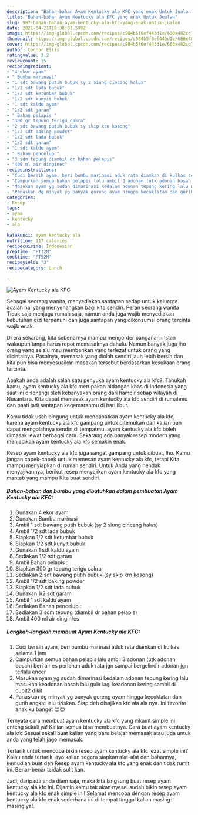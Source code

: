 ```yaml
---
description: "Bahan-bahan Ayam Kentucky ala KFC yang enak Untuk Jualan"
title: "Bahan-bahan Ayam Kentucky ala KFC yang enak Untuk Jualan"
slug: 987-bahan-bahan-ayam-kentucky-ala-kfc-yang-enak-untuk-jualan
date: 2021-04-21T10:38:01.599Z
image: https://img-global.cpcdn.com/recipes/c984b5f6ef443d1e/680x482cq70/ayam-kentucky-ala-kfc-foto-resep-utama.jpg
thumbnail: https://img-global.cpcdn.com/recipes/c984b5f6ef443d1e/680x482cq70/ayam-kentucky-ala-kfc-foto-resep-utama.jpg
cover: https://img-global.cpcdn.com/recipes/c984b5f6ef443d1e/680x482cq70/ayam-kentucky-ala-kfc-foto-resep-utama.jpg
author: Connor Ellis
ratingvalue: 3.2
reviewcount: 15
recipeingredient:
- "4 ekor ayam"
- " Bumbu marinasi"
- "1 sdt bawang putih bubuk sy 2 siung cincang halus"
- "1/2 sdt lada bubuk"
- "1/2 sdt ketumbar bubuk"
- "1/2 sdt kunyit bubuk"
- "1 sdt kaldu ayam"
- "1/2 sdt garam"
- " Bahan pelapis "
- "300 gr tepung terigu cakra"
- "2 sdt bawang putih bubuk sy skip krn kosong"
- "1/2 sdt baking powder"
- "1/2 sdt lada bubuk"
- "1/2 sdt garam"
- "1 sdt kaldu ayam"
- " Bahan pencelup "
- "3 sdm tepung diambil dr bahan pelapis"
- "400 ml air dingines"
recipeinstructions:
- "Cuci bersih ayam, beri bumbu marinasi aduk rata diamkan di kulkas selama 1 jam"
- "Campurkan semua bahan pelapis lalu ambil 3 adonan (utk adonan basah) beri air es perlahan aduk rata jgn sampai bergelindir adonan jgn terlalu encer"
- "Masukan ayam yg sudah dimarinasi kedalam adonan tepung kering lalu masukan keadonan basah lalu gulir lagi keadonan kering sambil di cubit2 dikit"
- "Panaskan dg minyak yg banyak goreng ayam hingga kecoklatan dan gurih angkat lalu tiriskan. Siap deh disajikan kfc ala ala nya. Ini favorite anak ku banget 😍😍"
categories:
- Resep
tags:
- ayam
- kentucky
- ala

katakunci: ayam kentucky ala 
nutrition: 117 calories
recipecuisine: Indonesian
preptime: "PT32M"
cooktime: "PT52M"
recipeyield: "3"
recipecategory: Lunch

---
```



![Ayam Kentucky ala KFC](https://img-global.cpcdn.com/recipes/c984b5f6ef443d1e/680x482cq70/ayam-kentucky-ala-kfc-foto-resep-utama.jpg)

Sebagai seorang wanita, menyediakan santapan sedap untuk keluarga adalah hal yang menyenangkan bagi kita sendiri. Peran seorang  wanita Tidak saja menjaga rumah saja, namun anda juga wajib menyediakan kebutuhan gizi terpenuhi dan juga santapan yang dikonsumsi orang tercinta wajib enak.

Di era  sekarang, kita sebenarnya mampu mengorder panganan instan walaupun tanpa harus repot memasaknya dahulu. Namun banyak juga lho orang yang selalu mau memberikan yang terlezat untuk orang yang dicintainya. Pasalnya, memasak yang diolah sendiri jauh lebih bersih dan kita pun bisa menyesuaikan masakan tersebut berdasarkan kesukaan orang tercinta. 



Apakah anda adalah salah satu penyuka ayam kentucky ala kfc?. Tahukah kamu, ayam kentucky ala kfc merupakan hidangan khas di Indonesia yang saat ini disenangi oleh kebanyakan orang dari hampir setiap wilayah di Nusantara. Kita dapat memasak ayam kentucky ala kfc sendiri di rumahmu dan pasti jadi santapan kegemaranmu di hari libur.

Kamu tidak usah bingung untuk mendapatkan ayam kentucky ala kfc, karena ayam kentucky ala kfc gampang untuk ditemukan dan kalian pun dapat mengolahnya sendiri di tempatmu. ayam kentucky ala kfc boleh dimasak lewat berbagai cara. Sekarang ada banyak resep modern yang menjadikan ayam kentucky ala kfc semakin enak.

Resep ayam kentucky ala kfc juga sangat gampang untuk dibuat, lho. Kamu jangan capek-capek untuk memesan ayam kentucky ala kfc, tetapi Kita mampu menyiapkan di rumah sendiri. Untuk Anda yang hendak menyajikannya, berikut resep menyajikan ayam kentucky ala kfc yang mantab yang mampu Kita buat sendiri.

<!--inarticleads1-->

##### Bahan-bahan dan bumbu yang dibutuhkan dalam pembuatan Ayam Kentucky ala KFC:

1. Gunakan 4 ekor ayam
1. Gunakan  Bumbu marinasi
1. Ambil 1 sdt bawang putih bubuk (sy 2 siung cincang halus)
1. Ambil 1/2 sdt lada bubuk
1. Siapkan 1/2 sdt ketumbar bubuk
1. Siapkan 1/2 sdt kunyit bubuk
1. Gunakan 1 sdt kaldu ayam
1. Sediakan 1/2 sdt garam
1. Ambil  Bahan pelapis :
1. Siapkan 300 gr tepung terigu cakra
1. Sediakan 2 sdt bawang putih bubuk (sy skip krn kosong)
1. Ambil 1/2 sdt baking powder
1. Siapkan 1/2 sdt lada bubuk
1. Gunakan 1/2 sdt garam
1. Ambil 1 sdt kaldu ayam
1. Sediakan  Bahan pencelup :
1. Sediakan 3 sdm tepung (diambil dr bahan pelapis)
1. Ambil 400 ml air dingin/es




<!--inarticleads2-->

##### Langkah-langkah membuat Ayam Kentucky ala KFC:

1. Cuci bersih ayam, beri bumbu marinasi aduk rata diamkan di kulkas selama 1 jam
1. Campurkan semua bahan pelapis lalu ambil 3 adonan (utk adonan basah) beri air es perlahan aduk rata jgn sampai bergelindir adonan jgn terlalu encer
1. Masukan ayam yg sudah dimarinasi kedalam adonan tepung kering lalu masukan keadonan basah lalu gulir lagi keadonan kering sambil di cubit2 dikit
1. Panaskan dg minyak yg banyak goreng ayam hingga kecoklatan dan gurih angkat lalu tiriskan. Siap deh disajikan kfc ala ala nya. Ini favorite anak ku banget 😍😍




Ternyata cara membuat ayam kentucky ala kfc yang nikamt simple ini enteng sekali ya! Kalian semua bisa membuatnya. Cara buat ayam kentucky ala kfc Sesuai sekali buat kalian yang baru belajar memasak atau juga untuk anda yang telah jago memasak.

Tertarik untuk mencoba bikin resep ayam kentucky ala kfc lezat simple ini? Kalau anda tertarik, ayo kalian segera siapkan alat-alat dan bahannya, kemudian buat deh Resep ayam kentucky ala kfc yang enak dan tidak rumit ini. Benar-benar taidak sulit kan. 

Jadi, daripada anda diam saja, maka kita langsung buat resep ayam kentucky ala kfc ini. Dijamin kamu tak akan nyesel sudah bikin resep ayam kentucky ala kfc enak simple ini! Selamat mencoba dengan resep ayam kentucky ala kfc enak sederhana ini di tempat tinggal kalian masing-masing,ya!.

